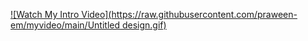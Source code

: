 [![Watch My Intro Video](https://raw.githubusercontent.com/praween-em/myvideo/main/Untitled design.gif)](https://praween-em.github.io/myvideo/)

